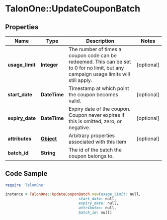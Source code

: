 # TalonOne::UpdateCouponBatch

## Properties

Name | Type | Description | Notes
------------ | ------------- | ------------- | -------------
**usage_limit** | **Integer** | The number of times a coupon code can be redeemed. This can be set to 0 for no limit, but any campaign usage limits will still apply.  | [optional] 
**start_date** | **DateTime** | Timestamp at which point the coupon becomes valid. | [optional] 
**expiry_date** | **DateTime** | Expiry date of the coupon. Coupon never expires if this is omitted, zero, or negative. | [optional] 
**attributes** | [**Object**](.md) | Arbitrary properties associated with this item | [optional] 
**batch_id** | **String** | The id of the batch the coupon belongs to. | 

## Code Sample

```ruby
require 'TalonOne'

instance = TalonOne::UpdateCouponBatch.new(usage_limit: null,
                                 start_date: null,
                                 expiry_date: null,
                                 attributes: null,
                                 batch_id: null)
```


